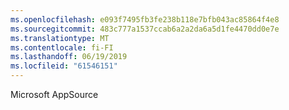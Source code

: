 ```yaml
---
ms.openlocfilehash: e093f7495fb3fe238b118e7bfb043ac85864f4e8
ms.sourcegitcommit: 483c777a1537ccab6a2a2da6a5d1fe4470dd0e7e
ms.translationtype: MT
ms.contentlocale: fi-FI
ms.lasthandoff: 06/19/2019
ms.locfileid: "61546151"
---
```

Microsoft AppSource